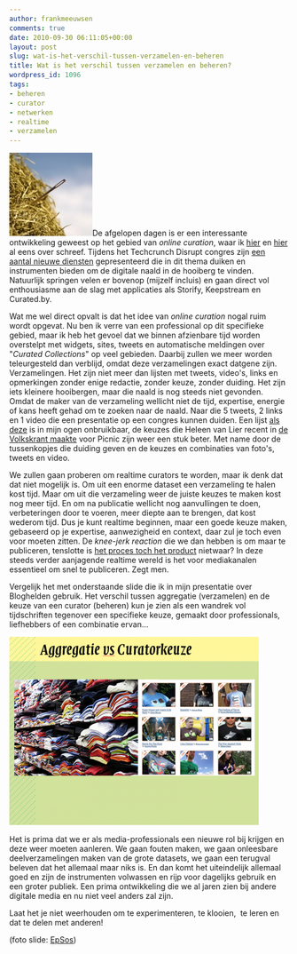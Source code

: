 ```yaml
---
author: frankmeeuwsen
comments: true
date: 2010-09-30 06:11:05+00:00
layout: post
slug: wat-is-het-verschil-tussen-verzamelen-en-beheren
title: Wat is het verschil tussen verzamelen en beheren?
wordpress_id: 1096
tags:
- beheren
- curator
- netwerken
- realtime
- verzamelen
---
```


![](../images/uploadimages/needle-haystack-150x150.jpg)De afgelopen dagen is er een interessante ontwikkeling geweest op het gebied van _online curation_, waar ik [hier](/begint-het-tijdperk-van-realtime-curators/) en [hier](http://incredibleadventure.nl/2010/03/in-drie-stappen-naar-real-time-curators-graag/) al eens over schreef. Tijdens het Techcrunch Disrupt congres zijn [een aantal nieuwe diensten](http://scobleizer.com/2010/09/27/the-real-time-curation-wars-exclusive-first-look-at-curated-by/) gepresenteerd die in dit thema duiken en instrumenten bieden om de digitale naald in de hooiberg te vinden. Natuurlijk springen velen er bovenop (mijzelf incluis) en gaan direct vol enthousiasme aan de slag met applicaties als Storify, Keepstream en Curated.by.

Wat me wel direct opvalt is dat het idee van _online curation_ nogal ruim wordt opgevat. Nu ben ik verre van een professional op dit specifieke gebied, maar ik heb het gevoel dat we binnen afzienbare tijd worden overstelpt met widgets, sites, tweets en automatische meldingen over "_Curated Collections_" op veel gebieden. Daarbij zullen we meer worden teleurgesteld dan verblijd, omdat deze verzamelingen exact datgene zijn. Verzamelingen. Het zijn niet meer dan lijsten met tweets, video's, links en opmerkingen zonder enige redactie, zonder keuze, zonder duiding. Het zijn iets kleinere hooibergen, maar die naald is nog steeds niet gevonden. Omdat de maker van de verzameling wellicht niet de tijd, expertise, energie of kans heeft gehad om te zoeken naar de naald. Naar die 5 tweets, 2 links en 1 video die een presentatie op een congres kunnen duiden. Een lijst [als deze](http://storify.com/ryanjz/curation) is in mijn ogen onbruikbaar, de keuzes die Heleen van Lier recent in [de Volkskrant maakte](http://www.volkskrant.nl/multimedia/article1422696.ece/Cross_media-conferentie_PICNIC_in_tweets,_videos_en_fotos) voor Picnic zijn weer een stuk beter. Met name door de tussenkopjes die duiding geven en de keuzes en combinaties van foto's, tweets en video.

We zullen gaan proberen om realtime curators te worden, maar ik denk dat dat niet mogelijk is. Om uit een enorme dataset een verzameling te halen kost tijd. Maar om uit die verzameling weer de juiste keuzes te maken kost nog meer tijd. En om na publicatie wellicht nog aanvullingen te doen, verbeteringen door te voeren, meer diepte aan te brengen, dat kost wederom tijd. Dus je kunt realtime beginnen, maar een goede keuze maken, gebaseerd op je expertise, aanwezigheid en context, daar zul je toch even voor moeten zitten. De _knee-jerk reaction_ die we dan hebben is om maar te publiceren, tenslotte is [het proces toch het product](http://www.erwinblom.nl/blog/2010/3/14/het-proces-is-het-product.html) nietwaar? In deze steeds verder aanjagende realtime wereld is het voor mediakanalen essentieel om snel te publiceren. Zegt men.

Vergelijk het met onderstaande slide die ik in mijn presentatie over Bloghelden gebruik. Het verschil tussen aggregatie (verzamelen) en de keuze van een curator (beheren) kun je zien als een wandrek vol tijdschriften tegenover een specifieke keuze, gemaakt door professionals, liefhebbers of een combinatie ervan...


![](../images/uploadimages/aggregatie-e1285827104907.png)


Het is prima dat we er als media-professionals een nieuwe rol bij krijgen en deze weer moeten aanleren. We gaan fouten maken, we gaan onleesbare deelverzamelingen maken van de grote datasets, we gaan een terugval beleven dat het allemaal maar niks is. En dan komt het uiteindelijk allemaal goed en zijn de instrumenten volwassen en rijp voor dagelijks gebruik en een groter publiek. Een prima ontwikkeling die we al jaren zien bij andere digitale media en nu niet veel anders zal zijn.

Laat het je niet weerhouden om te experimenteren, te klooien,  te leren en dat te delen met anderen!

(foto slide: [EpSos](http://www.flickr.com/photos/epsos/4444576795/))
